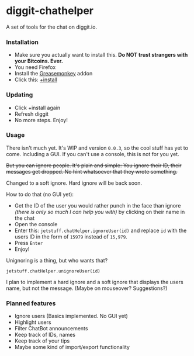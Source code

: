 diggit-chathelper
=================

A set of tools for the chat on diggit.io.

### Installation

- Make sure you actually want to install this. **Do NOT trust strangers with your Bitcoins. Ever.**
- You need Firefox
- Install the [Greasemonkey](https://addons.mozilla.org/en-US/firefox/addon/greasemonkey/) addon
- Click this: [+install](https://github.com/jetbtc/diggit-chathelper/raw/master/diggit-chathelper.user.js)

### Updating

- Click +install again
- Refresh diggit
- No more steps. Enjoy!

### Usage

There isn't much yet. It's WIP and version `0.0.3`, so the cool stuff has yet to come. Including a GUI. If you can't use a console, this is not for you yet.

~~But you can ignore people. It's plain and simple: You ignore their ID, their messages get dropped. No hint whatsoever that they wrote something.~~

Changed to a soft ignore. Hard ignore will be back soon.

How to do that (no GUI yet):

- Get the ID of the user you would rather punch in the face than ignore *(there is only so much I can help you with)* by clicking on their name in the chat
- Open the console
- Enter this: `jetstuff.chatHelper.ignoreUser(id)` and replace `id` with the users ID in the form of `15979` instead of `15,979`.
- Press `Enter`
- Enjoy!

Unignoring is a thing, but who wants that?

    jetstuff.chatHelper.unignoreUser(id)

I plan to implement a hard ignore and a soft ignore that displays the users name, but not the message. (Maybe on mouseover? Suggestions?)

### Planned features

- Ignore users (Basics implemented. No GUI yet)
- Highlight users
- Filter ChatBot announcements
- Keep track of IDs, names
- Keep track of your tips
- Maybe some kind of import/export functionality

